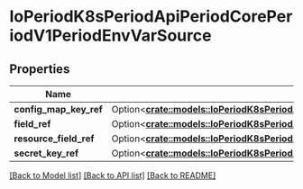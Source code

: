 # IoPeriodK8sPeriodApiPeriodCorePeriodV1PeriodEnvVarSource

## Properties

Name | Type | Description | Notes
------------ | ------------- | ------------- | -------------
**config_map_key_ref** | Option<[**crate::models::IoPeriodK8sPeriodApiPeriodCorePeriodV1PeriodConfigMapKeySelector**](io.k8s.api.core.v1.ConfigMapKeySelector.md)> |  | [optional]
**field_ref** | Option<[**crate::models::IoPeriodK8sPeriodApiPeriodCorePeriodV1PeriodObjectFieldSelector**](io.k8s.api.core.v1.ObjectFieldSelector.md)> |  | [optional]
**resource_field_ref** | Option<[**crate::models::IoPeriodK8sPeriodApiPeriodCorePeriodV1PeriodResourceFieldSelector**](io.k8s.api.core.v1.ResourceFieldSelector.md)> |  | [optional]
**secret_key_ref** | Option<[**crate::models::IoPeriodK8sPeriodApiPeriodCorePeriodV1PeriodSecretKeySelector**](io.k8s.api.core.v1.SecretKeySelector.md)> |  | [optional]

[[Back to Model list]](../README.md#documentation-for-models) [[Back to API list]](../README.md#documentation-for-api-endpoints) [[Back to README]](../README.md)


